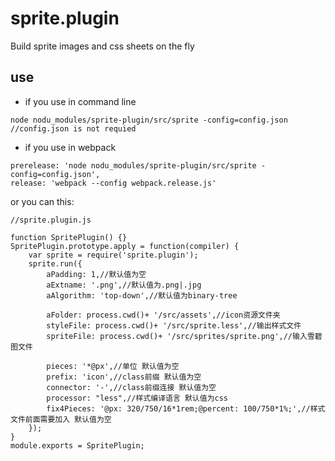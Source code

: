 # sprite.plugin
Build sprite images and css sheets on the fly

## use

* if you use in command line

```
node nodu_modules/sprite-plugin/src/sprite -config=config.json
//config.json is not requied
```
* if you use in webpack

```
prerelease: 'node nodu_modules/sprite-plugin/src/sprite -config=config.json',
release: 'webpack --config webpack.release.js'
```
or you can this:

```
//sprite.plugin.js

function SpritePlugin() {}
SpritePlugin.prototype.apply = function(compiler) {
    var sprite = require('sprite.plugin');
	sprite.run({
		aPadding: 1,//默认值为空
	    aExtname: '.png',//默认值为.png|.jpg
	    aAlgorithm: 'top-down',//默认值为binary-tree
	
	    aFolder: process.cwd()+ '/src/assets',//icon资源文件夹
	    styleFile: process.cwd()+ '/src/sprite.less',//输出样式文件
	    spriteFile: process.cwd()+ '/src/sprites/sprite.png',//输入雪碧图文件
	
	    pieces: '*@px',//单位 默认值为空
	    prefix: 'icon',//class前缀 默认值为空
	    connector: '-',//class前缀连接 默认值为空
	    processor: "less",//样式编译语言 默认值为css
	    fix4Pieces: '@px: 320/750/16*1rem;@percent: 100/750*1%;',//样式文件前面需要加入 默认值为空
	});
}
module.exports = SpritePlugin;
```